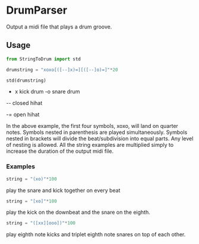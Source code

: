 # DrumParser
Output a midi file that plays a drum groove. 
## Usage
```python
from StringToDrum import std

drumstring = "xoxo[([--]x)=][([--]o)=]"*20

std(drumstring)
```

- x kick drum
-o snare drum

-\- closed hihat

-= open hihat

In the above example, the first four symbols, xoxo, will land on quarter notes. Symbols nested in parenthesis are played simultaneously. Symbols nested in brackets will divide the beat/subdivision into equal parts. Any level of nesting is allowed. All the string examples are multiplied simply to increase the duration of the output midi file.

### Examples
```python
string = "(xo)"*100
```
play the snare and kick together on every beat

```python
string = "[xo]"*100
```
play the kick on the downbeat and the snare on the eighth.

```python
string = "([xx][ooo])"*100
```
play eighth note kicks and triplet eighth note snares on top of each other.

